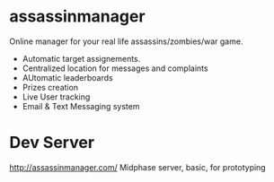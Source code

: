 assassinmanager
===============

Online manager for your real life assassins/zombies/war game.
- Automatic target assignements.
- Centralized location for messages and complaints
- AUtomatic leaderboards
- Prizes creation
- Live User tracking
- Email & Text Messaging system

Dev Server
==========

http://assassinmanager.com/
Midphase server, basic, for prototyping
